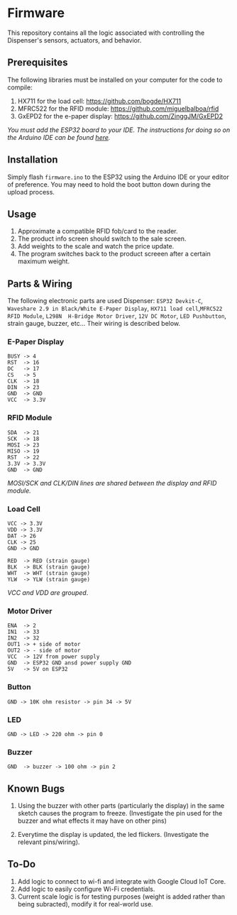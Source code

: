 # Firmware

This repository contains all the logic associated with controlling the Dispenser's sensors, actuators, and behavior.

## Prerequisites

The following libraries must be installed on your computer for the code to compile:
1. HX711 for the load cell: <https://github.com/bogde/HX711>
2. MFRC522 for the RFID module: <https://github.com/miguelbalboa/rfid>
3. GxEPD2 for the e-paper display: <https://github.com/ZinggJM/GxEPD2>

*You must add the ESP32 board to your IDE. The instructions for doing so on the Arduino IDE can be found [here](https://randomnerdtutorials.com/installing-the-esp32-board-in-arduino-ide-windows-instructions/).*

## Installation

Simply flash ```firmware.ino``` to the ESP32 using the Arduino IDE or your editor of preference. You may need to hold the boot button down during the upload process.

## Usage 

1. Approximate a compatible RFID fob/card to the reader.
2. The product info screen should switch to the sale screen.
3. Add weights to the scale and watch the price update.
4. The program switches back to the product screeen after a certain maximum weight.

## Parts & Wiring

The following electronic parts are used Dispenser: ```ESP32 Devkit-C```, ```Waveshare 2.9 in Black/White E-Paper Display```, ```HX711 load cell```,```MFRC522 RFID Module```, ```L298N  H-Bridge Motor Driver```, ```12V DC Motor```, ```LED Pushbutton```, strain gauge, buzzer, etc... Their wiring is described below.

### E-Paper Display
```
BUSY -> 4
RST  -> 16
DC   -> 17
CS   -> 5
CLK  -> 18
DIN  -> 23
GND  -> GND
VCC  -> 3.3V
```
### RFID Module
```
SDA  -> 21
SCK  -> 18
MOSI -> 23
MISO -> 19
RST  -> 22
3.3V -> 3.3V 
GND  -> GND
```
*MOSI/SCK and CLK/DIN lines are shared between the display and RFID module.*

### Load Cell
``` 
VCC -> 3.3V
VDD -> 3.3V
DAT -> 26
CLK -> 25
GND -> GND

RED  -> RED (strain gauge)
BLK  -> BLK (strain gauge)
WHT  -> WHT (strain gauge)
YLW  -> YLW (strain gauge)
```
*VCC and VDD are grouped*.

### Motor Driver
```
ENA  -> 2
IN1  -> 33
IN2  -> 32
OUT1 -> + side of motor
OUT2 -> - side of motor
VCC  -> 12V from power supply
GND  -> ESP32 GND ansd power supply GND
5V   -> 5V on ESP32
```

### Button
```
GND -> 10K ohm resistor -> pin 34 -> 5V
```
### LED
``` 
GND -> LED -> 220 ohm -> pin 0
```
### Buzzer
``` 
GND  -> buzzer -> 100 ohm -> pin 2
```

## Known Bugs
1. Using the buzzer with other parts (particularly the display) in the same sketch causes the program to freeze. (Investigate the pin used for the buzzer and what effects it may have on other pins)


2. Everytime the display is updated, the led flickers. (Investigate the relevant pins/wiring).

## To-Do 
1. Add logic to connect  to wi-fi and integrate with Google Cloud IoT Core.
2. Add logic to easily configure Wi-Fi credentials.
3. Current scale logic is for testing purposes (weight is added rather than being subracted), modify it for real-world use.